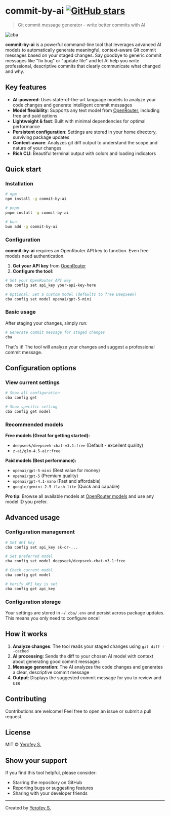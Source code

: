 # commit-by-ai [![GitHub stars](https://img.shields.io/github/stars/yerofey/commit-by-ai.svg?style=social&label=Star&maxAge=2592000)](https://GitHub.com/yerofey/commit-by-ai/stargazers/)

> Git commit message generator - write better commits with AI

![cba](https://i.imgur.com/x4MAo5yl.png)

**commit-by-ai** is a powerful command-line tool that leverages advanced AI models to automatically generate meaningful, context-aware Git commit messages based on your staged changes. Say goodbye to generic commit messages like "fix bug" or "update file" and let AI help you write professional, descriptive commits that clearly communicate what changed and why.

## Key features

- **AI-powered**: Uses state-of-the-art language models to analyze your code changes and generate intelligent commit messages
- **Model flexibility**: Supports any text model from [OpenRouter](https://openrouter.ai/models), including free and paid options
- **Lightweight & fast**: Built with minimal dependencies for optimal performance
- **Persistent configuration**: Settings are stored in your home directory, surviving package updates
- **Context-aware**: Analyzes git diff output to understand the scope and nature of your changes
- **Rich CLI**: Beautiful terminal output with colors and loading indicators

## Quick start

### Installation

```bash
# npm
npm install -g commit-by-ai

# pnpm
pnpm install -g commit-by-ai

# bun
bun add -g commit-by-ai
```

### Configuration

**commit-by-ai** requires an OpenRouter API key to function. Even free models need authentication.

1. **Get your API key** from [OpenRouter](https://openrouter.ai/keys)
2. **Configure the tool**:

```bash
# Set your OpenRouter API key
cba config set api_key your-api-key-here

# Optional: Set a custom model (defaults to free DeepSeek)
cba config set model openai/gpt-5-mini
```

### Basic usage

After staging your changes, simply run:

```bash
# Generate commit message for staged changes
cba
```

That's it! The tool will analyze your changes and suggest a professional commit message.

## Configuration options

### View current settings

```bash
# Show all configuration
cba config get

# Show specific setting
cba config get model
```

### Recommended models

**Free models (Great for getting started):**
- `deepseek/deepseek-chat-v3.1:free` (Default - excellent quality)
- `z-ai/glm-4.5-air:free`

**Paid models (Best performance):**
- `openai/gpt-5-mini` (Best value for money)
- `openai/gpt-5` (Premium quality)
- `openai/gpt-4.1-nano` (Fast and affordable)
- `google/gemini-2.5-flash-lite` (Quick and capable)

**Pro tip**: Browse all available models at [OpenRouter models](https://openrouter.ai/models) and use any model ID you prefer.

## Advanced usage

### Configuration management

```bash
# Set API key
cba config set api_key sk-or-...

# Set preferred model
cba config set model deepseek/deepseek-chat-v3.1:free

# Check current model
cba config get model

# Verify API key is set
cba config get api_key
```

### Configuration storage

Your settings are stored in `~/.cba/.env` and persist across package updates. This means you only need to configure once!

## How it works

1. **Analyze changes**: The tool reads your staged changes using `git diff --cached`
2. **AI processing**: Sends the diff to your chosen AI model with context about generating good commit messages
3. **Message generation**: The AI analyzes the code changes and generates a clear, descriptive commit message
4. **Output**: Displays the suggested commit message for you to review and use

## Contributing

Contributions are welcome! Feel free to open an issue or submit a pull request.

## License

MIT © [Yerofey S.](https://github.com/yerofey)

## Show your support

If you find this tool helpful, please consider:
- Starring the repository on GitHub
- Reporting bugs or suggesting features
- Sharing with your developer friends

---

Created by [Yerofey S.](https://github.com/yerofey)
